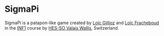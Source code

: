 # SigmaPi
SigmaPi is a patapon-like game created by [Loïc Gillioz](https://github.com/loicgillioz) and [Loïc Fracheboud](https://github.com/loicfracheboud) in the [INF1](https://inf1.begincoding.net) course by [HES-SO Valais Wallis](https://hevs.ch), Switzerland.
